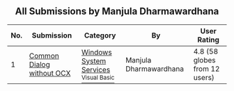 ﻿<div align="center">

## All Submissions by Manjula Dharmawardhana

</div>

No.  | Submission | Category | By   | User Rating
---- | ---------- | -------- | ---- | -----------
1 | [Common Dialog without OCX<br />](https://github.com/Planet-Source-Code/manjula-dharmawardhana-common-dialog-without-ocx__1-13368) | [Windows System Services<br /><sup>Visual Basic</sup>](../ByCategory/windows-system-services__1-35.md) | Manjula Dharmawardhana | 4.8 (58 globes from 12 users)
